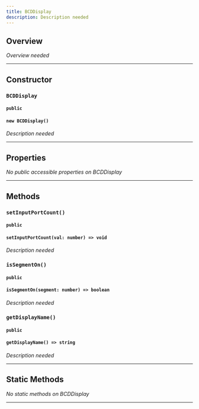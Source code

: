 ```yaml
---
title: BCDDisplay
description: Description needed
---
```



## Overview
*Overview needed*

---


## Constructor

### `BCDDisplay`
#### `public`
#### `new BCDDisplay()`
*Description needed*

---


## Properties

*No public accessible properties on BCDDisplay*

---


## Methods

### `setInputPortCount()`
#### `public`
#### `setInputPortCount(val: number) => void`
*Description needed*

### `isSegmentOn()`
#### `public`
#### `isSegmentOn(segment: number) => boolean`
*Description needed*

### `getDisplayName()`
#### `public`
#### `getDisplayName() => string`
*Description needed*

---


## Static Methods

*No static methods on BCDDisplay*

---
